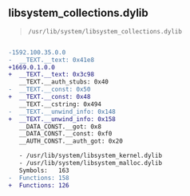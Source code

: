 ## libsystem_collections.dylib

> `/usr/lib/system/libsystem_collections.dylib`

```diff

-1592.100.35.0.0
-  __TEXT.__text: 0x41e8
+1669.0.1.0.0
+  __TEXT.__text: 0x3c98
   __TEXT.__auth_stubs: 0x40
-  __TEXT.__const: 0x50
+  __TEXT.__const: 0x48
   __TEXT.__cstring: 0x494
-  __TEXT.__unwind_info: 0x148
+  __TEXT.__unwind_info: 0x158
   __DATA_CONST.__got: 0x8
   __DATA_CONST.__const: 0xf0
   __AUTH_CONST.__auth_got: 0x20

   - /usr/lib/system/libsystem_kernel.dylib
   - /usr/lib/system/libsystem_malloc.dylib
   Symbols:   163
-  Functions: 158
+  Functions: 126
 

```
